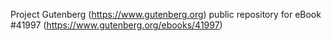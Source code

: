 Project Gutenberg (https://www.gutenberg.org) public repository for eBook #41997 (https://www.gutenberg.org/ebooks/41997)

